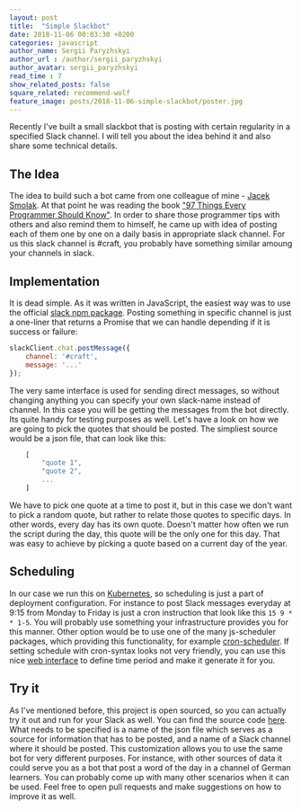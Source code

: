 ```yaml
---
layout: post
title:  "Simple Slackbot"
date: 2018-11-06 00:03:30 +0200
categories: javascript
author_name: Sergii Paryzhskyi
author_url : /author/sergii_paryzhskyi
author_avatar: sergii_paryzhskyi
read_time : 7
show_related_posts: false
square_related: recommend-wolf
feature_image: posts/2018-11-06-simple-slackbot/poster.jpg
---
```


Recently I've built a small slackbot that is posting with certain regularity in a specified Slack channel. I will tell you about the idea behind it and also share some technical details.


## The Idea

The idea to build such a bot came from one colleague of mine - [Jacek Smolak][jacek]. At that point he was reading the book ["97 Things Every Programmer Should Know"][book-link]. In order to share those programmer tips with others and also remind them to himself, he came up with idea of posting each of them one by one on a daily basis in appropriate slack channel. For us this slack channel is #craft, you probably have something similar amoung your channels in slack.


## Implementation

It is dead simple. As it was written in JavaScript, the easiest way was to use the official [slack npm package][slack-npm]. Posting something in specific channel is just a one-liner that returns a Promise that we can handle depending if it is success or failure:

```js
slackClient.chat.postMessage({
    channel: '#craft',
    message: '...'
});
```

The very same interface is used for sending direct messages, so without changing anything you can specify your own slack-name instead of channel. In this case you will be getting the messages from the bot directly. Its quite handy for testing purposes as well.
Let's have a look on how we are going to pick the quotes that should be posted. The simpliest source would be a json file, that can look like this:

```js
    [
        "quote 1",
        "quote 2",
        ...
    ]
```
We have to pick one quote at a time to post it, but in this case we don't want to pick a random quote, but rather to relate those quotes to specific days. In other words, every day has its own quote. Doesn't matter how often we run the script during the day, this quote will be the only one for this day. That was easy to achieve by picking a quote based on a current day of the year.


## Scheduling

In our case we run this on [Kubernetes][kubernetes], so scheduling is just a part of deployment configuration. For instance to post Slack messages everyday at 9:15 from Monday to Friday is just a cron instruction that look like this `15 9 * * 1-5`. You will probably use something your infrastructure provides you for this manner.
Other option would be to use one of the many js-scheduler packages, which providing this functionality, for example  [cron-scheduler][cron-scheduler].
If setting schedule with cron-syntax looks not very friendly, you can use this nice [web interface][cron-generator] to define time period and make it generate it for you.


## Try it

As I've mentioned before, this project is open sourced, so you can actually try it out and run for your Slack as well. You can find the source code [here][github-quote-bot]. What needs to be specified is a name of the json file which serves as a source for information that has to be posted, and a name of a Slack channel where it should be posted. This customization allows you to use the same bot for very different purposes. For instance, with other sources of data it could serve you as a bot that post a word of the day in a channel of German learners. You can probably come up with many other scenarios when it can be used. Feel free to open pull requests and make suggestions on how to improve it as well.


[jacek]: http://techblog.holidaycheck.com/author/jaceksmolak/
[book-link]: http://shop.oreilly.com/product/9780596809492.do
[slack-npm]: https://www.npmjs.com/package/slack
[cron-scheduler]: https://www.npmjs.com/package/cron-scheduler
[github-quote-bot]: https://github.com/HeeL/quote-bot
[cron-generator]: https://crontab-generator.org/
[kubernetes]: https://kubernetes.io/
